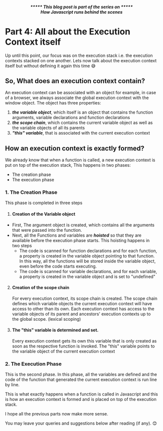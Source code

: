 ##### <p align="center"><em>***** This blog post is part of the series on *****<br><strong>How Javascript runs behind the scenes</strong></em></p>

# Part 4: All about the Execution Context itself

Up until this point, our focus was on the execution stack i.e. the execution contexts stacked on one another. Lets now talk about the execution context itself but without defining it again this time 😅

## So, What does an execution context contain?

An execution context can be associated with an object for example, in case of a browser, we always associate the global execution context with the window object.
The object has three properties:

1. ***the variable object***, which itself is an object that contains the function arguments, variable declarations and function declarations
2. ***the scope chain***, which contains the current variable object as well as the variable objects of all its parents
3. ***"this" variable***, that is associated with the current execution context

## How an execution context is exactly formed?

We already know that when a function is called, a new execution context is put on top of the execution stack, This happens in two phases:

- The creation phase
- The execution phase 

### 1. The Creation Phase
This phase is completed in three steps

1.  #### Creation of the Variable object

  - First, The argument object is created, which contains all the arguments that were passed into the function.
  - Next, all the Functions and variables are ***hoisted*** so that they are available before the execution phase starts. This hoisting happens in two steps
    - The code is scanned for function declarations and for each function, a property is created in the variable object pointing to that function. In this way, all the functions will be stored inside the variable object, even before the code starts executing.
    - The code is scanned for variable declarations, and for each variable, a property is created in the variable object and is set to "undefined"


2. #### Creation of the scope chain
    For every execution context, its scope chain is created. The scope chain defines which variable objects the current execution context will have access to other than its own. Each execution context has access to the variable objects of its parent and ancestors' execution contexts up to the global scope. (lexical scoping)


 3. #### The "this" variable is determined and set.
    Every execution context gets its own this variable that is only created as soon as the respective function is invoked. The "this" variable points to the variable object of the current execution context

### 2. The Execution Phase 
<p>
    This is the second phase. In this phase, all the variables are defined and the code of the function that generated the current execution context is run line by line.
</p>
    
This is what exactly happens when a function is called in Javascript and this is how an execution context is formed and is placed on top of the execution stack.

I hope all the previous parts now make more sense.

You may leave your queries and suggestions below after reading (if any). 😊

